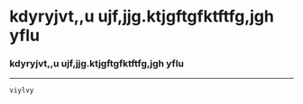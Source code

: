 # kdyryjvt,,u ujf,jjg.ktjgftgfktftfg,jgh  yflu
### kdyryjvt,,u ujf,jjg.ktjgftgfktftfg,jgh  yflu
___
```viylvy```